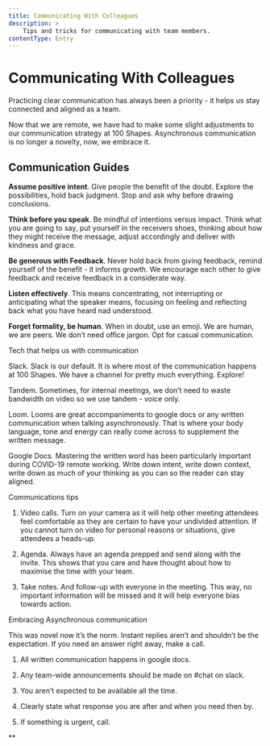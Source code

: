 ```yaml
---
title: Communicating With Colleagues
description: >
    Tips and tricks for communicating with team members.
contentType: Entry
---
```


# Communicating With Colleagues

Practicing clear communication has always been a priority - it helps us stay connected and aligned as a team.

Now that we are remote, we have had to make some slight adjustments to our communication strategy at 100 Shapes. Asynchronous communication is no longer a novelty, now, we embrace it.

## Communication Guides

**Assume positive intent**. Give people the benefit of the doubt. Explore the possibilities, hold back judgment. Stop and ask why before drawing conclusions.

**Think before you speak**. Be mindful of intentions versus impact. Think what you are going to say, put yourself in the receivers shoes, thinking about how they might receive the message, adjust accordingly and deliver with kindness and grace.

**Be generous with Feedback**. Never hold back from giving feedback, remind yourself of the benefit - it informs growth. We encourage each other to give feedback and receive feedback in a considerate way.

**Listen effectively**. This means concentrating, not interrupting or anticipating what the speaker means, focusing on feeling and reflecting back what you have heard nad understood.

**Forget formality, be human**. When in doubt, use an emoji. We are human, we are peers. We don’t need office jargon. Opt for casual communication.
  

Tech that helps us with communication

  

Slack. Slack is our default. It is where most of the communication happens at 100 Shapes. We have a channel for pretty much everything. Explore!

  

Tandem. Sometimes, for internal meetings, we don’t need to waste bandwidth on video so we use tandem - voice only. 

  

Loom. Looms are great accompaniments to google docs or any written communication when talking asynchronously. That is where your body language, tone and energy can really come across to supplement the written message.

  

Google Docs. Mastering the written word has been particularly important during COVID-19 remote working. Write down intent, write down context, write down as much of your thinking as you can so the reader can stay aligned. 

  
  

Communications tips

  

1.  Video calls. Turn on your camera as it will help other meeting attendees feel comfortable as they are certain to have your undivided attention. If you cannot turn on video for personal reasons or situations, give attendees a heads-up.
    
2.  Agenda. Always have an agenda prepped and send along with the invite. This shows that you care and have thought about how to maximise the time with your team.
    
3.  Take notes. And follow-up with everyone in the meeting. This way, no important information will be missed and it will help everyone bias towards action. 
    

  

Embracing Asynchronous communication

  

This was novel now it’s the norm. Instant replies aren’t and shouldn’t be the expectation. If you need an answer right away, make a call. 

  

1.  All written communication happens in google docs. 
    
2.  Any team-wide announcements should be made on #chat on slack.
    
3.  You aren’t expected to be available all the time.
    
4.  Clearly state what response you are after and when you need then by.
    
5.  If something is urgent, call.
    

  
  
  
  
**